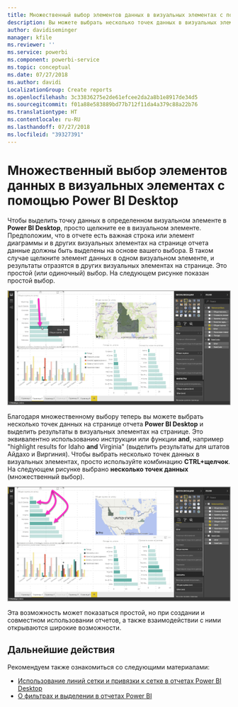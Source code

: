 ```yaml
---
title: Множественный выбор элементов данных в визуальных элементах с помощью Power BI Desktop
description: Вы можете выбрать несколько точек данных в визуальных элементах Power BI Desktop с помощью простой комбинации CTRL+щелчок
author: davidiseminger
manager: kfile
ms.reviewer: ''
ms.service: powerbi
ms.component: powerbi-service
ms.topic: conceptual
ms.date: 07/27/2018
ms.author: davidi
LocalizationGroup: Create reports
ms.openlocfilehash: 3c33836275e2de61efcee2da2a8b1e8917de34d5
ms.sourcegitcommit: f01a88e583889bd77b712f11da4a379c88a22b76
ms.translationtype: HT
ms.contentlocale: ru-RU
ms.lasthandoff: 07/27/2018
ms.locfileid: "39327391"
---
```

# <a name="multi-select-data-elements-in-visuals-using-power-bi-desktop"></a>Множественный выбор элементов данных в визуальных элементах с помощью Power BI Desktop

Чтобы выделить точку данных в определенном визуальном элементе в **Power BI Desktop**, просто щелкните ее в визуальном элементе. Предположим, что в отчете есть важная строка или элемент диаграммы и в других визуальных элементах на странице отчета данные должны быть выделены на основе вашего выбора. В таком случае щелкните элемент данных в одном визуальном элементе, и результаты отразятся в других визуальных элементах на странице. Это простой (или одиночный) выбор. На следующем рисунке показан простой выбор. 

![](media/desktop-multi-select/multi-select_01.png)

Благодаря множественному выбору теперь вы можете выбрать несколько точек данных на странице отчета **Power BI Desktop** и выделить результаты в визуальных элементах на странице. Это эквивалентно использованию инструкции или функции **and**, например "highlight results for Idaho **and** Virginia" (выделить результаты для штатов Айдахо и Виргиния). Чтобы выбрать несколько точек данных в визуальных элементах, просто используйте комбинацию **CTRL+щелчок**. На следующем рисунке выбрано **несколько точек данных** (множественный выбор).

![](media/desktop-multi-select/multi-select_02.png)

Эта возможность может показаться простой, но при создании и совместном использовании отчетов, а также взаимодействии с ними открываются широкие возможности. 

## <a name="next-steps"></a>Дальнейшие действия

Рекомендуем также ознакомиться со следующими материалами:

* [Использование линий сетки и привязки к сетке в отчетах Power BI Desktop](desktop-gridlines-snap-to-grid.md)
* [О фильтрах и выделении в отчетах Power BI](power-bi-reports-filters-and-highlighting.md)

